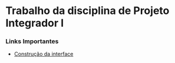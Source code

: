 # Trabalho da disciplina de Projeto Integrador I

### Links Importantes

  * [Construção da interface](https://www.figma.com/file/cjcD0lrqYbjVx5qEjYPyjt/ProjetoIntegrador?node-id=0%3A1)
